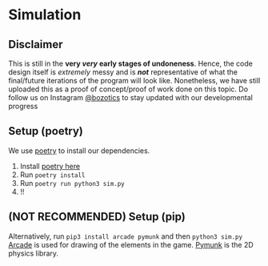 # Simulation

## Disclaimer
This is still in the **very *very* early stages of undoneness**. Hence, the code design itself is *extremely* messy and is ***not*** representative of what the final/future iterations of the program will look like.
Nonetheless, we have still uploaded this as a proof of concept/proof of work done on this topic. Do follow us on Instagram [@bozotics](https://www.instagram.com/bozotics/) to stay updated with our developmental progress

## Setup (poetry)
We use [poetry](https://python-poetry.org/) to install our dependencies.

1. Install [poetry here](https://python-poetry.org/docs/)
2. Run ```poetry install```
3. Run ```poetry run python3 sim.py```
4. !!

## (NOT RECOMMENDED) Setup (pip)
Alternatively, run ```pip3 install arcade pymunk``` and then ```python3 sim.py```
[Arcade](https://arcade.academy/) is used for drawing of the elements in the game.
[Pymunk](http://www.pymunk.org/en/latest/) is the 2D physics library. 

